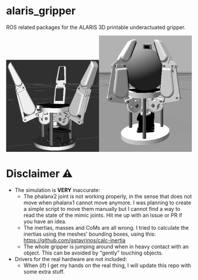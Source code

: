 # alaris_gripper
ROS related packages for the ALARIS 3D printable underactuated gripper.

<img src="https://raw.githubusercontent.com/gstavrinos/alaris_gripper/master/alaris_gripper/alaris_gripper.png" width="50%"/><img src="https://raw.githubusercontent.com/gstavrinos/alaris_gripper/master/alaris_gripper/alaris_gripper_gazebo.png" width="50%"/>

# Disclaimer :warning:
* The simulation is **VERY** inaccurate:
  - The phalanx2 joint is not working properly, in the sense that does not move when phalanx1 cannot move anymore. I was planning to create a simple script to move them manually but I cannot find a way to read the state of the mimic joints. Hit me up with an issue or PR if you have an idea. 
  - The inertias, masses and CoMs are all wrong. I tried to calculate the inertias using the meshes' bounding boxes, using this: https://github.com/gstavrinos/calc-inertia
  - The whole gripper is jumping around when in heavy contact with an object. This can be avoided by "gently" touching objects.
* Drivers for the real hardware are not included:
  - When (if) I get my hands on the real thing, I will update this repo with some extra stuff.
